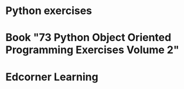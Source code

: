 # Python exercises
# Book "73 Python Object Oriented Programming Exercises Volume 2"
# Edcorner Learning
